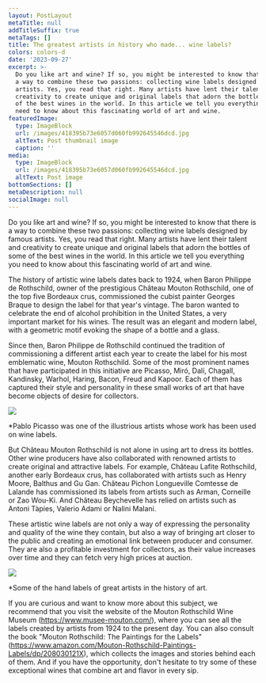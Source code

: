 ```yaml
---
layout: PostLayout
metaTitle: null
addTitleSuffix: true
metaTags: []
title: The greatest artists in history who made... wine labels?
colors: colors-d
date: '2023-09-27'
excerpt: >-
  Do you like art and wine? If so, you might be interested to know that there is
  a way to combine these two passions: collecting wine labels designed by famous
  artists. Yes, you read that right. Many artists have lent their talent and
  creativity to create unique and original labels that adorn the bottles of some
  of the best wines in the world. In this article we tell you everything you
  need to know about this fascinating world of art and wine.
featuredImage:
  type: ImageBlock
  url: /images/418395b73e6057d060fb992645546dcd.jpg
  altText: Post thumbnail image
  caption: ''
media:
  type: ImageBlock
  url: /images/418395b73e6057d060fb992645546dcd.jpg
  altText: Post image
bottomSections: []
metaDescription: null
socialImage: null
---
```

Do you like art and wine? If so, you might be interested to know that there is a way to combine these two passions: collecting wine labels designed by famous artists. Yes, you read that right. Many artists have lent their talent and creativity to create unique and original labels that adorn the bottles of some of the best wines in the world. In this article we tell you everything you need to know about this fascinating world of art and wine.

The history of artistic wine labels dates back to 1924, when Baron Philippe de Rothschild, owner of the prestigious Château Mouton Rothschild, one of the top five Bordeaux crus, commissioned the cubist painter Georges Braque to design the label for that year's vintage. The baron wanted to celebrate the end of alcohol prohibition in the United States, a very important market for his wines. The result was an elegant and modern label, with a geometric motif evoking the shape of a bottle and a glass.

Since then, Baron Philippe de Rothschild continued the tradition of commissioning a different artist each year to create the label for his most emblematic wine, Mouton Rothschild. Some of the most prominent names that have participated in this initiative are Picasso, Miró, Dalí, Chagall, Kandinsky, Warhol, Haring, Bacon, Freud and Kapoor. Each of them has captured their style and personality in these small works of art that have become objects of desire for collectors.

![](https://onlinelicor.es/wp-content/uploads/Pablo-Picasso-Record-Guinness-profesional_TINIMA20111028_1033_19.jpg)

*Pablo Picasso was one of the illustrious artists whose work has been used on wine labels.

But Château Mouton Rothschild is not alone in using art to dress its bottles. Other wine producers have also collaborated with renowned artists to create original and attractive labels. For example, Château Lafite Rothschild, another early Bordeaux crus, has collaborated with artists such as Henry Moore, Balthus and Gu Gan. Château Pichon Longueville Comtesse de Lalande has commissioned its labels from artists such as Arman, Corneille or Zao Wou-Ki. And Château Beychevelle has relied on artists such as Antoni Tàpies, Valerio Adami or Nalini Malani.

These artistic wine labels are not only a way of expressing the personality and quality of the wine they contain, but also a way of bringing art closer to the public and creating an emotional link between producer and consumer. They are also a profitable investment for collectors, as their value increases over time and they can fetch very high prices at auction.

![](https://images.ctfassets.net/iv9w9q8xwqpv/201807romitorio-crop.jpg/84a2ec6ec0383c90df068b22d88b43fd/Romitorio-Crop.jpg?fm=jpg&w=1024)

*Some of the hand labels of great artists in the history of art.

If you are curious and want to know more about this subject, we recommend that you visit the website of the Mouton Rothschild Wine Museum (<https://www.musee-mouton.com/>), where you can see all the labels created by artists from 1924 to the present day. You can also consult the book "Mouton Rothschild: The Paintings for the Labels" (<https://www.amazon.com/Mouton-Rothschild-Paintings-Labels/dp/208030121X>), which collects the images and stories behind each of them. And if you have the opportunity, don't hesitate to try some of these exceptional wines that combine art and flavor in every sip.

